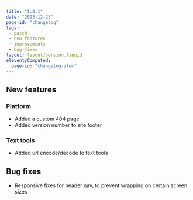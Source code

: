 ```yaml
---
title: "1.0.1"
date: "2023-12-23"
page-id: "changelog"
tags: 
 - patch
 - new-features
 - improvements
 - bug-fixes
layout: layout/version.liquid
eleventyComputed:
  page-id: "changelog-item"
---
```

## New features
### Platform
- Added a custom 404 page
- Added version number to site footer

### Text tools
- Added url encode/decode to text tools

## Bug fixes
- Responsive fixes for header nav, to prevent wrapping on certain screen sizes